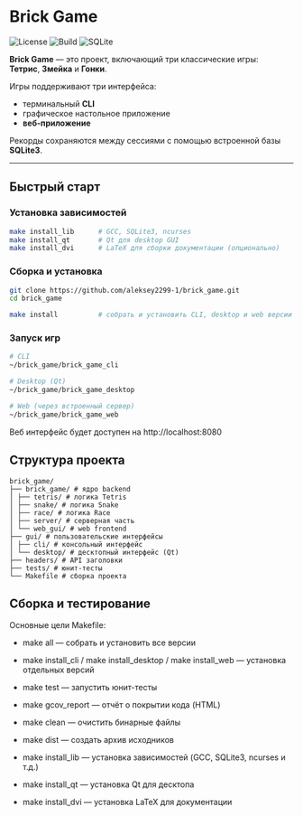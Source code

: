 # Brick Game

![License](https://img.shields.io/badge/license-MIT-blue.svg)
![Build](https://img.shields.io/badge/build-make-green.svg)
![SQLite](https://img.shields.io/badge/db-sqlite3-lightgrey.svg)

**Brick Game** — это проект, включающий три классические игры:  
 **Тетрис**, **Змейка** и **Гонки**.

Игры поддерживают три интерфейса:

- терминальный **CLI**
- графическое настольное приложение
- **веб-приложение**

Рекорды сохраняются между сессиями с помощью встроенной базы **SQLite3**.

---

## Быстрый старт

### Установка зависимостей

```bash
make install_lib      # GCC, SQLite3, ncurses
make install_qt       # Qt для desktop GUI
make install_dvi      # LaTeX для сборки документации (опционально)
```

### Сборка и установка

```bash
git clone https://github.com/aleksey2299-1/brick_game.git
cd brick_game

make install          # собрать и установить CLI, desktop и web версии
```

### Запуск игр

```bash
# CLI
~/brick_game/brick_game_cli

# Desktop (Qt)
~/brick_game/brick_game_desktop

# Web (через встроенный сервер)
~/brick_game/brick_game_web
```

Веб интерфейс будет доступен на http://localhost:8080

## Структура проекта

```
brick_game/
├── brick_game/ # ядро backend
│ ├── tetris/ # логика Tetris
│ ├── snake/ # логика Snake
│ ├── race/ # логика Race
│ ├── server/ # серверная часть
│ └── web_gui/ # web frontend
├── gui/ # пользовательские интерфейсы
│ ├── cli/ # консольный интерфейс
│ └── desktop/ # десктопный интерфейс (Qt)
├── headers/ # API заголовки
├── tests/ # юнит-тесты
└── Makefile # сборка проекта
```

## Сборка и тестирование

Основные цели Makefile:

- make all — собрать и установить все версии

- make install_cli / make install_desktop / make install_web — установка отдельных версий

- make test — запустить юнит-тесты

- make gcov_report — отчёт о покрытии кода (HTML)

- make clean — очистить бинарные файлы

- make dist — создать архив исходников

- make install_lib — установка зависимостей (GCC, SQLite3, ncurses и т.д.)

- make install_qt — установка Qt для десктопа

- make install_dvi — установка LaTeX для документации

